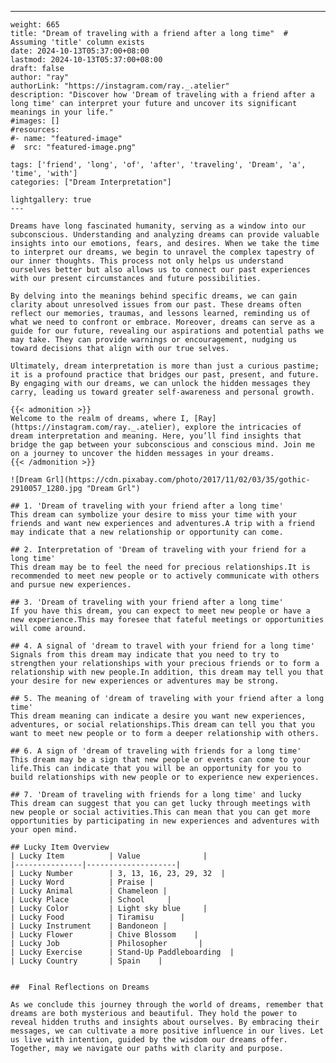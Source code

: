 ---
    weight: 665
    title: "Dream of traveling with a friend after a long time"  # Assuming 'title' column exists
    date: 2024-10-13T05:37:00+08:00
    lastmod: 2024-10-13T05:37:00+08:00
    draft: false
    author: "ray"
    authorLink: "https://instagram.com/ray._.atelier"
    description: "Discover how 'Dream of traveling with a friend after a long time' can interpret your future and uncover its significant meanings in your life."
    #images: []
    #resources:
    #- name: "featured-image"
    #  src: "featured-image.png"
    
    tags: ['friend', 'long', 'of', 'after', 'traveling', 'Dream', 'a', 'time', 'with']
    categories: ["Dream Interpretation"]
    
    lightgallery: true
    ---
    
    Dreams have long fascinated humanity, serving as a window into our subconscious. Understanding and analyzing dreams can provide valuable insights into our emotions, fears, and desires. When we take the time to interpret our dreams, we begin to unravel the complex tapestry of our inner thoughts. This process not only helps us understand ourselves better but also allows us to connect our past experiences with our present circumstances and future possibilities.
    
    By delving into the meanings behind specific dreams, we can gain clarity about unresolved issues from our past. These dreams often reflect our memories, traumas, and lessons learned, reminding us of what we need to confront or embrace. Moreover, dreams can serve as a guide for our future, revealing our aspirations and potential paths we may take. They can provide warnings or encouragement, nudging us toward decisions that align with our true selves.
    
    Ultimately, dream interpretation is more than just a curious pastime; it is a profound practice that bridges our past, present, and future. By engaging with our dreams, we can unlock the hidden messages they carry, leading us toward greater self-awareness and personal growth.
    
    {{< admonition >}}
    Welcome to the realm of dreams, where I, [Ray](https://instagram.com/ray._.atelier), explore the intricacies of dream interpretation and meaning. Here, you’ll find insights that bridge the gap between your subconscious and conscious mind. Join me on a journey to uncover the hidden messages in your dreams.
    {{< /admonition >}}
    
    ![Dream Grl](https://cdn.pixabay.com/photo/2017/11/02/03/35/gothic-2910057_1280.jpg "Dream Grl")
    
    ## 1. 'Dream of traveling with your friend after a long time'
    This dream can symbolize your desire to miss your time with your friends and want new experiences and adventures.A trip with a friend may indicate that a new relationship or opportunity can come.
    
    ## 2. Interpretation of 'Dream of traveling with your friend for a long time'
    This dream may be to feel the need for precious relationships.It is recommended to meet new people or to actively communicate with others and pursue new experiences.
    
    ## 3. 'Dream of traveling with your friend after a long time'
    If you have this dream, you can expect to meet new people or have a new experience.This may foresee that fateful meetings or opportunities will come around.
    
    ## 4. A signal of 'dream to travel with your friend for a long time'
    Signals from this dream may indicate that you need to try to strengthen your relationships with your precious friends or to form a relationship with new people.In addition, this dream may tell you that your desire for new experiences or adventures may be strong.
    
    ## 5. The meaning of 'dream of traveling with your friend after a long time'
    This dream meaning can indicate a desire you want new experiences, adventures, or social relationships.This dream can tell you that you want to meet new people or to form a deeper relationship with others.
    
    ## 6. A sign of 'dream of traveling with friends for a long time'
    This dream may be a sign that new people or events can come to your life.This can indicate that you will be an opportunity for you to build relationships with new people or to experience new experiences.
    
    ## 7. 'Dream of traveling with friends for a long time' and lucky
    This dream can suggest that you can get lucky through meetings with new people or social activities.This can mean that you can get more opportunities by participating in new experiences and adventures with your open mind.
    
    ## Lucky Item Overview
    | Lucky Item          | Value              |
    |---------------|--------------------|
    | Lucky Number        | 3, 13, 16, 23, 29, 32  |
    | Lucky Word          | Praise |
    | Lucky Animal        | Chameleon |
    | Lucky Place         | School     |
    | Lucky Color         | Light sky blue     |
    | Lucky Food          | Tiramisu      |
    | Lucky Instrument    | Bandoneon |
    | Lucky Flower        | Chive Blossom    |
    | Lucky Job           | Philosopher       |
    | Lucky Exercise      | Stand-Up Paddleboarding  |
    | Lucky Country       | Spain    |
    
    
    ##  Final Reflections on Dreams
    
    As we conclude this journey through the world of dreams, remember that dreams are both mysterious and beautiful. They hold the power to reveal hidden truths and insights about ourselves. By embracing their messages, we can cultivate a more positive influence in our lives. Let us live with intention, guided by the wisdom our dreams offer. Together, may we navigate our paths with clarity and purpose.
    